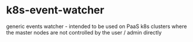 # k8s-event-watcher
generic events watcher - intended to be used on PaaS k8s clusters where the master nodes are not controlled by the user / admin directly

